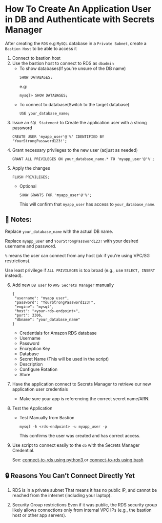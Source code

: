 # How To Create An Application User in DB and Authenticate with Secrets Manager
After creating the `RDS` e.g `MySQL` database in a `Private Subnet`, create a `Bastion Host` to be able to access it

1. Connect to bastion host
2. Use the bastion host to connect to RDS as `dbadmin`
   - To show databases(If you're unsure of the DB name)
     ```
     SHOW DATABASES;
     ```
     e.g:
     ```
     mysql> SHOW DATABASES;
     ```
   - To connect to database(Switch to the target database)
     ```
     USE your_database_name;
     ```
3. Issue an `SQL Statement` to Create the application user with a strong password
   ```
   CREATE USER 'myapp_user'@'%' IDENTIFIED BY 'YourStrongPassword123!';
   ```
4. Grant necessary privileges to the new user (adjust as needed)
   ```
   GRANT ALL PRIVILEGES ON your_database_name.* TO 'myapp_user'@'%';
   ```
5. Apply the changes
   ```
   FLUSH PRIVILEGES;
   ```
   - Optional
     ```
     SHOW GRANTS FOR 'myapp_user'@'%';
     ```
     This will confirm that `myapp_user` has access to `your_database_name`.
     

## 🔐 Notes:
Replace `your_database_name` with the actual DB name.

Replace `myapp_user` and `YourStrongPassword123!` with your desired username and password.

`%` means the user can connect from any host (ok if you're using VPC/SG restrictions).

Use least privilege if `ALL PRIVILEGES` is too broad (e.g., use `SELECT, INSERT` instead).

6. Add new `DB user` to `AWS Secrets Manager` manually
     ```
     {
      "username": "myapp_user",
      "password": "YourStrongPassword123!",
      "engine": "mysql",
      "host": "<your-rds-endpoint>",
      "port": 3306,
      "dbname": "your_database_name"
     }
    ```
     - Credentials for Amazon RDS database
     - Username
     - Password
     - Encryption Key
     - Database
     - Secret Name (This will be used in the script)
     - Description
     - Configure Rotation
     - Store
7. Have the application connect to Secrets Manager to retrieve our new application user credentials
   - Make sure your app is referencing the correct secret name/ARN.
8. Test the Application
    - Test Manually from Bastion
      ```
      mysql -h <rds-endpoint> -u myapp_user -p
      ```
      This confirms the user was created and has correct access.

9. Use script to connect easily to the `db` with the Secrets Manager Credential.

    See: <a href=./connect-to-rds.py> connect-to-rds using python3 </a> or <a href=./connect-to-rds.sh> connect-to-rds using bash </a>

## 🔒 Reasons You Can’t Connect Directly Yet
1. RDS is in a private subnet
That means it has no public IP, and cannot be reached from the internet (including your laptop).

2. Security Group restrictions
Even if it was public, the RDS security group likely allows connections only from internal VPC IPs (e.g., the bastion host or other app servers).
